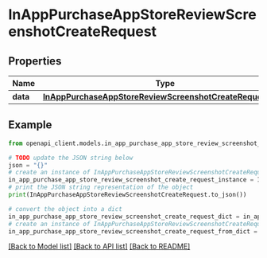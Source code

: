 # InAppPurchaseAppStoreReviewScreenshotCreateRequest


## Properties

Name | Type | Description | Notes
------------ | ------------- | ------------- | -------------
**data** | [**InAppPurchaseAppStoreReviewScreenshotCreateRequestData**](InAppPurchaseAppStoreReviewScreenshotCreateRequestData.md) |  | 

## Example

```python
from openapi_client.models.in_app_purchase_app_store_review_screenshot_create_request import InAppPurchaseAppStoreReviewScreenshotCreateRequest

# TODO update the JSON string below
json = "{}"
# create an instance of InAppPurchaseAppStoreReviewScreenshotCreateRequest from a JSON string
in_app_purchase_app_store_review_screenshot_create_request_instance = InAppPurchaseAppStoreReviewScreenshotCreateRequest.from_json(json)
# print the JSON string representation of the object
print(InAppPurchaseAppStoreReviewScreenshotCreateRequest.to_json())

# convert the object into a dict
in_app_purchase_app_store_review_screenshot_create_request_dict = in_app_purchase_app_store_review_screenshot_create_request_instance.to_dict()
# create an instance of InAppPurchaseAppStoreReviewScreenshotCreateRequest from a dict
in_app_purchase_app_store_review_screenshot_create_request_from_dict = InAppPurchaseAppStoreReviewScreenshotCreateRequest.from_dict(in_app_purchase_app_store_review_screenshot_create_request_dict)
```
[[Back to Model list]](../README.md#documentation-for-models) [[Back to API list]](../README.md#documentation-for-api-endpoints) [[Back to README]](../README.md)


